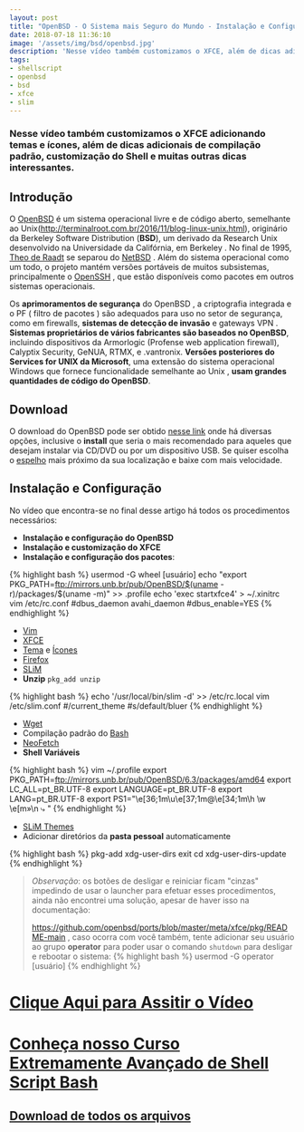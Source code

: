 ```yaml
---
layout: post
title: "OpenBSD - O Sistema mais Seguro do Mundo - Instalação e Configuração"
date: 2018-07-18 11:36:10
image: '/assets/img/bsd/openbsd.jpg'
description: 'Nesse vídeo também customizamos o XFCE, além de dicas adicionais de compilação, Shell e muitas outras coisas.'
tags:
- shellscript
- openbsd
- bsd
- xfce
- slim
---
```



### Nesse vídeo também customizamos o XFCE adicionando temas e ícones, além de dicas adicionais de compilação padrão, customização do Shell e muitas outras dicas interessantes.

## Introdução

O [OpenBSD](https://www.openbsd.org/) é um sistema operacional livre e de código aberto, semelhante ao Unix(http://terminalroot.com.br/2016/11/blog-linux-unix.html), originário da Berkeley Software Distribution (**BSD**), um derivado da Research Unix desenvolvido na Universidade da Califórnia, em Berkeley . No final de 1995, [Theo de Raadt](https://www.theos.com/deraadt/) se separou do [NetBSD](https://www.netbsd.org/) . Além do sistema operacional como um todo, o projeto mantém versões portáveis ​​de muitos subsistemas, principalmente o [OpenSSH](https://www.openssh.com/) , que estão disponíveis como pacotes em outros sistemas operacionais.

Os __aprimoramentos de segurança__ do OpenBSD , a criptografia integrada e o PF ( filtro de pacotes ) são adequados para uso no setor de segurança, como em firewalls, __sistemas de detecção de invasão__ e gateways VPN . __Sistemas proprietários de vários fabricantes são baseados no OpenBSD__, incluindo dispositivos da Armorlogic (Profense web application firewall), Calyptix Security, GeNUA, RTMX, e .vantronix. __Versões posteriores do Services for UNIX da Microsoft__, uma extensão do sistema operacional Windows que fornece funcionalidade semelhante ao Unix , __usam grandes quantidades de código do OpenBSD__.

## Download

O download do OpenBSD pode ser obtido [nesse link](https://www.openbsd.org/faq/faq4.html#Download) onde há diversas opções, inclusive o __install__ que seria o mais recomendado para aqueles que desejam instalar via CD/DVD ou por um dispositivo USB. Se quiser escolha o [espelho](https://www.openbsd.org/ftp.html) mais próximo da sua localização e baixe com mais velocidade.

## Instalação e Configuração

No vídeo que encontra-se no final desse artigo há todos os procedimentos necessários:

+ __Instalação e configuração do OpenBSD__
+ __Instalação e customização do XFCE__
+ __Instalação e configuração dos pacotes__:

{% highlight bash %}
usermod -G wheel [usuário]
echo "export PKG_PATH=ftp://mirrors.unb.br/pub/OpenBSD/$(uname -r)/packages/$(uname -m)" >> .profile
echo 'exec startxfce4' > ~/.xinitrc
vim /etc/rc.conf
#dbus_daemon avahi_daemon
#dbus_enable=YES
{% endhighlight %}

+ [Vim](https://www.vim.org/)
+ [XFCE](https://xfce.org/)
+ [Tema](https://www.gnome-look.org/p/1184643/) e [Ícones](https://www.gnome-look.org/p/1191167/)
+ [Firefox](https://www.mozilla.org/pt-BR/firefox/)
+ [SLiM](https://github.com/iwamatsu/slim)
+ __Unzip__ `pkg_add unzip`

{% highlight bash %}
echo '/usr/local/bin/slim -d' >> /etc/rc.local
vim /etc/slim.conf
#/current_theme
#s/default/bluer
{% endhighlight %}

+ [Wget](https://www.gnu.org/software/wget/)
+ Compilação padrão do [Bash](https://www.gnu.org/software/bash/)
+ [NeoFetch](https://github.com/dylanaraps/neofetch)
+ __Shell Variáveis__

{% highlight bash %}
vim ~/.profile
export PKG_PATH=ftp://mirrors.unb.br/pub/OpenBSD/6.3/packages/amd64
export LC_ALL=pt_BR.UTF-8
export LANGUAGE=pt_BR.UTF-8
export LANG=pt_BR.UTF-8
export PS1="\e[36;1m\u\e[37;1m@\e[34;1m\h \w \e[m»\n ⤷ "
{% endhighlight %}

+ [SLiM Themes](https://github.com/adi1090x/slim_themes)
+ Adicionar diretórios da __pasta pessoal__ automaticamente

{% highlight bash %}
pkg-add xdg-user-dirs
exit
cd
xdg-user-dirs-update
{% endhighlight %}

> _Observação_: os botões de desligar e reiniciar ficam "cinzas" impedindo de usar o launcher para efetuar esses procedimentos, ainda não encontrei uma solução, apesar de haver isso na documentação:
> 
> <https://github.com/openbsd/ports/blob/master/meta/xfce/pkg/README-main> , caso ocorra com você também, tente adicionar seu usuário ao grupo __operator__ para poder usar o comando `shutdown` para desligar e rebootar o sistema:
{% highlight bash %}
usermod -G operator [usuário]
{% endhighlight %}

# [Clique Aqui para Assitir o Vídeo](https://youtu.be/NhoErMsS_Hc)

# [Conheça nosso Curso Extremamente Avançado de Shell Script Bash](http://terminalroot.com.br/shell)

## [Download de todos os arquivos](http://bit.ly/2NsgBJV)

<script async src="https://pagead2.googlesyndication.com/pagead/js/adsbygoogle.js"></script>

<!-- Informat -->
<ins class="adsbygoogle"
 style="display:block"
 data-ad-client="ca-pub-2838251107855362"
 data-ad-slot="2327980059"
 data-ad-format="auto"
 data-full-width-responsive="true"></ins>

<script>
(adsbygoogle = window.adsbygoogle || []).push({});
</script>

